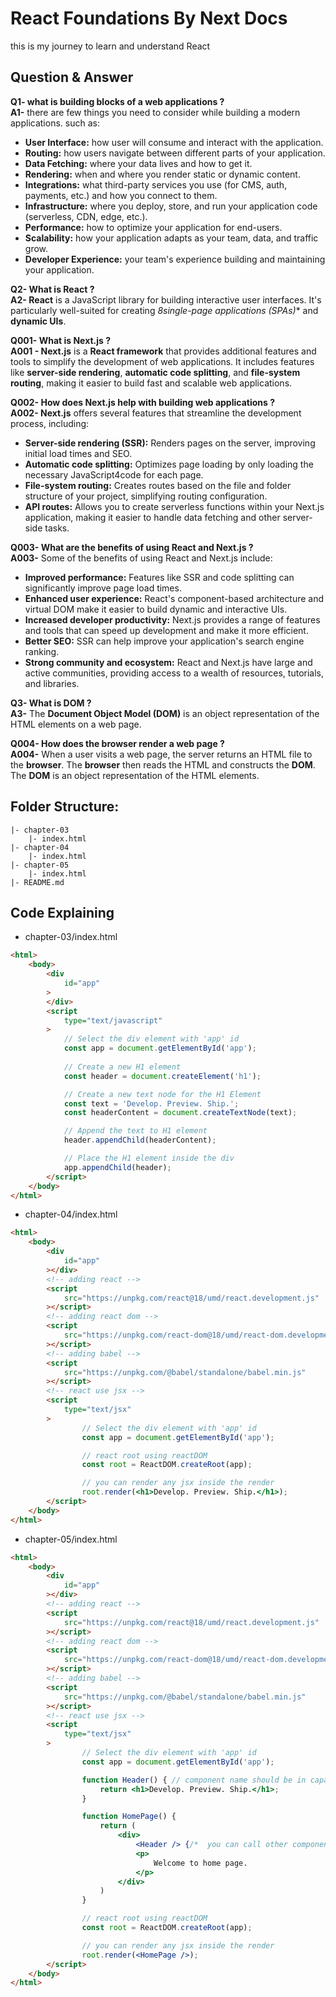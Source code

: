 # React Foundations By Next Docs

this is my journey to learn and understand React

## Question & Answer

**Q1- what is building blocks of a web applications ?** <br />
**A1-** there are few things you need to consider while building a modern applications. such as:
- **User Interface:** how user will consume and interact with the application.
- **Routing:** how users navigate between different parts of your application.
- **Data Fetching:** where your data lives and how to get it.
- **Rendering:** when and where you render static or dynamic content.
- **Integrations:** what third-party services you use (for CMS, auth, payments, etc.) and how you connect to them.
- **Infrastructure:** where you deploy, store, and run your application code (serverless, CDN, edge, etc.).
- **Performance:** how to optimize your application for end-users.
- **Scalability:** how your application adapts as your team, data, and traffic grow.
- **Developer Experience:** your team's experience building and maintaining your application. <br />

**Q2- What is React ?** <br />
**A2- React** is a JavaScript library for building interactive user interfaces. It's particularly well-suited for creating *8single-page applications (SPAs)** and **dynamic UIs**.

**Q001- What is Next.js ?** <br />
**A001 - Next.js** is a **React framework** that provides additional features and tools to simplify the development of web applications. It includes features like **server-side rendering**, **automatic code splitting**, and **file-system routing**, making it easier to build fast and scalable web applications.


**Q002- How does Next.js help with building web applications ?** <br />
**A002- Next.js** offers several features that streamline the development process, including:
- **Server-side rendering (SSR):** Renders pages on the server, improving initial load times and SEO.
- **Automatic code splitting:** Optimizes page loading by only loading the necessary JavaScript4code for each page.
- **File-system routing:** Creates routes based on the file and folder structure of your project, simplifying routing configuration.
- **API routes:** Allows you to create serverless functions within your Next.js application, making it easier to handle data fetching and other server-side tasks.

**Q003- What are the benefits of using React and Next.js ?** <br />
**A003-** Some of the benefits of using React and Next.js include:
- **Improved performance:** Features like SSR and code splitting can significantly improve page load times.
- **Enhanced user experience:** React's component-based architecture and virtual DOM make it easier to build dynamic and interactive UIs.
- **Increased developer productivity:** Next.js provides a range of features and tools that can speed up development and make it more efficient.
- **Better SEO:** SSR can help improve your application's search engine ranking.
- **Strong community and ecosystem:** React and Next.js have large and active communities, providing access to a wealth of resources, tutorials, and libraries.

**Q3- What is DOM ?** <br />
**A3-** The **Document Object Model (DOM)** is an object representation of the HTML elements on a web page.

**Q004- How does the browser render a web page ?** <br />
**A004-** When a user visits a web page, the server returns an HTML file to the **browser**. The **browser** then reads the HTML and constructs the **DOM**. The **DOM** is an object representation of the HTML elements.  

## Folder Structure:

```
|- chapter-03
    |- index.html
|- chapter-04
    |- index.html
|- chapter-05
    |- index.html
|- README.md
```

## Code Explaining

- chapter-03/index.html
```html
<html>
	<body>
		<div
			id="app"
		>			
		</div>
		<script
			type="text/javascript"
		>
			// Select the div element with 'app' id
			const app = document.getElementById('app');
		
			// Create a new H1 element
			const header = document.createElement('h1');

			// Create a new text node for the H1 Element
			const text = 'Develop. Preview. Ship.';
			const headerContent = document.createTextNode(text);

			// Append the text to H1 element
			header.appendChild(headerContent);

			// Place the H1 element inside the div
			app.appendChild(header);			
		</script>
	</body>
</html>
```

- chapter-04/index.html
```html
<html>
	<body>
		<div
			id="app"
		></div>
		<!-- adding react -->
		<script 
			src="https://unpkg.com/react@18/umd/react.development.js"
		></script>
		<!-- adding react dom -->
		<script 
			src="https://unpkg.com/react-dom@18/umd/react-dom.development.js"
		></script>
		<!-- adding babel -->
		<script 
			src="https://unpkg.com/@babel/standalone/babel.min.js"
		></script>
		<!-- react use jsx -->
		<script
			type="text/jsx"
		> 
				// Select the div element with 'app' id
				const app = document.getElementById('app');

				// react root using reactDOM
				const root = ReactDOM.createRoot(app);

				// you can render any jsx inside the render 
				root.render(<h1>Develop. Preview. Ship.</h1>);
		</script>
	</body>
</html>
```

- chapter-05/index.html
```html
<html>
	<body>
		<div
			id="app"
		></div>
		<!-- adding react -->
		<script 
			src="https://unpkg.com/react@18/umd/react.development.js"
		></script>
		<!-- adding react dom -->
		<script 
			src="https://unpkg.com/react-dom@18/umd/react-dom.development.js"
		></script>
		<!-- adding babel -->
		<script 
			src="https://unpkg.com/@babel/standalone/babel.min.js"
		></script>
		<!-- react use jsx -->
		<script
			type="text/jsx"
		> 
				// Select the div element with 'app' id
				const app = document.getElementById('app');

				function Header() { // component name should be in capatilized
					return <h1>Develop. Preview. Ship.</h1>;
				}

				function HomePage() {
					return (
						<div>
							<Header /> {/*  you can call other component inside a component */}
							<p>
								Welcome to home page.
							</p>
						</div>
					)
				}

				// react root using reactDOM
				const root = ReactDOM.createRoot(app);

				// you can render any jsx inside the render 
				root.render(<HomePage />);
		</script>
	</body>
</html>
```
